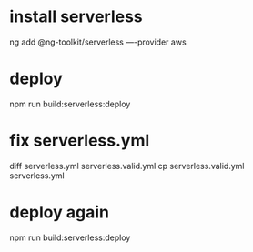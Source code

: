# install serverless
ng add @ng-toolkit/serverless  —-provider aws

# deploy
npm run build:serverless:deploy

# fix serverless.yml
diff serverless.yml serverless.valid.yml
cp serverless.valid.yml serverless.yml

# deploy again
npm run build:serverless:deploy
